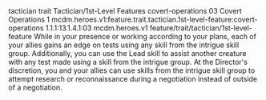 <ability>
  <metadata>
    <class>tactician</class>
    <feature_type>trait</feature_type>
    <file_dpath>Tactician/1st-Level Features</file_dpath>
    <item_id>covert-operations</item_id>
    <item_index>03</item_index>
    <item_name>Covert Operations</item_name>
    <level>1</level>
    <scc>mcdm.heroes.v1:feature.trait.tactician.1st-level-feature:covert-operations</scc>
    <scdc>1.1.1:13.1.4.1:03</scdc>
    <source>mcdm.heroes.v1</source>
    <type>feature/trait/tactician/1st-level-feature</type>
  </metadata>
  <effects>
    <effect type="mundane">While in your presence or working according to your plans, each of your allies gains an edge on tests using any skill from the intrigue skill group. Additionally, you can use the Lead skill to assist another creature with any test made using a skill from the intrigue group.
At the Director&apos;s discretion, you and your allies can use skills from the intrigue skill group to attempt research or reconnaissance during a negotiation instead of outside of a negotiation.</effect>
  </effects>
</ability>
